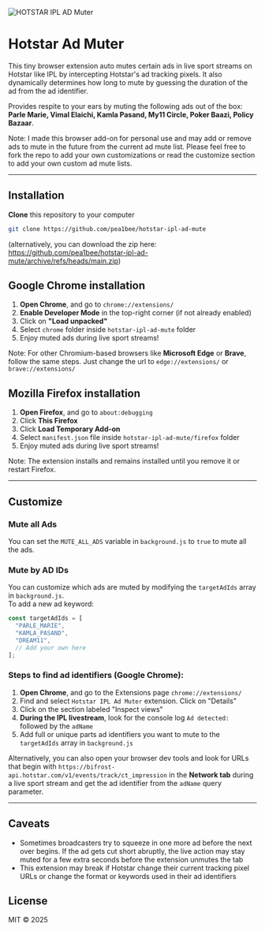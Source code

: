 ![HOTSTAR IPL AD Muter](chrome/128.png?raw=true) 
# Hotstar Ad Muter

This tiny browser extension auto mutes certain ads in live sport streams on Hotstar like IPL by intercepting Hotstar's ad tracking pixels. It also dynamically determines how long to mute by guessing the duration of the ad from the ad identifier.

Provides respite to your ears by muting the following ads out of the box: **Parle Marie, Vimal Elaichi, Kamla Pasand, My11 Circle, Poker Baazi, Policy Bazaar**.

Note: I made this browser add-on for personal use and may add or remove ads to mute in the future from the current ad mute list. Please feel free to fork the repo to add your own customizations or read the customize section to add your own custom ad mute lists. 

---

## Installation 

 **Clone** this repository to your computer 

   ```bash
   git clone https://github.com/pea1bee/hotstar-ipl-ad-mute
   ```
   
   (alternatively, you can download the zip here: https://github.com/pea1bee/hotstar-ipl-ad-mute/archive/refs/heads/main.zip)

## Google Chrome installation

1. **Open Chrome**, and go to `chrome://extensions/`
2. **Enable Developer Mode** in the top-right corner (if not already enabled)
3. Click on **"Load unpacked"**
4. Select `chrome` folder inside `hotstar-ipl-ad-mute` folder
5. Enjoy muted ads during live sport streams!

Note: For other Chromium-based browsers like **Microsoft Edge** or **Brave**, follow the same steps. Just change the url to `edge://extensions/` or `brave://extensions/`

## Mozilla Firefox installation
1. **Open Firefox**, and go to `about:debugging` 
2. Click **This Firefox**
3. Click **Load Temporary Add-on**
4. Select `manifest.json` file inside `hotstar-ipl-ad-mute/firefox` folder
5. Enjoy muted ads during live sport streams!

Note: The extension installs and remains installed until you remove it or restart Firefox.

---

## Customize


### Mute all Ads 
You can set the `MUTE_ALL_ADS` variable in `background.js` to `true` to mute all the ads.

### Mute by AD IDs
You can customize which ads are muted by modifying the `targetAdIds` array in `background.js`.  
To add a new ad keyword:

```js
const targetAdIds = [
  "PARLE_MARIE",
  "KAMLA_PASAND",
  "DREAM11",
  // Add your own here
];
```

### Steps to find ad identifiers (Google Chrome):
1. **Open Chrome**, and go to the Extensions page `chrome://extensions/`
2. Find and select `Hotstar IPL Ad Muter` extension. Click on "Details"
3. Click on the section labeled "Inspect views"
4. **During the IPL livestream**, look for the console log `Ad detected:` followed by the `adName`
5. Add full or unique parts ad identifiers you want to mute to the `targetAdIds` array in `background.js`

Alternatively, you can also open your browser dev tools and look for URLs that begin with `https://bifrost-api.hotstar.com/v1/events/track/ct_impression` in the **Network tab** during a live sport stream and get the ad identifier from the `adName` query parameter.

---


## Caveats
- Sometimes broadcasters try to squeeze in one more ad before the next over begins. If the ad gets cut short abruptly, the live action may stay muted for a few extra seconds before the extension unmutes the tab
- This extension may break if Hotstar change their current tracking pixel URLs or change the format or keywords used in their ad identifiers

## License

MIT © 2025
